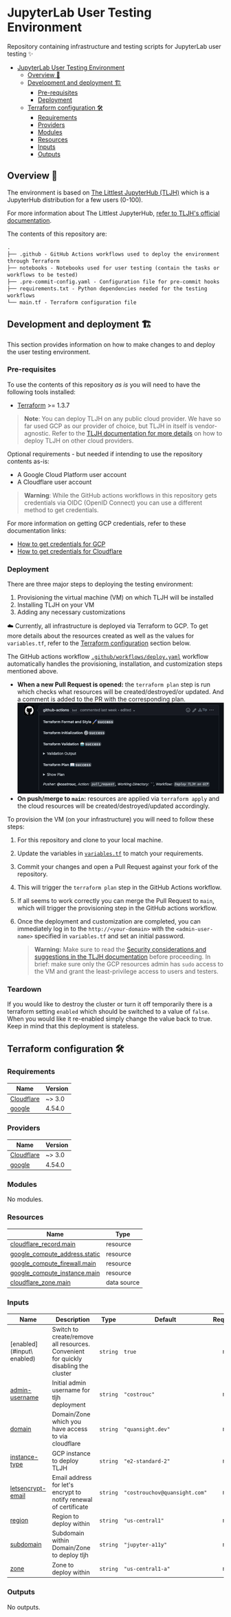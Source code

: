 # JupyterLab User Testing Environment

Repository containing infrastructure and testing scripts for JupyterLab user testing ✨

- [JupyterLab User Testing Environment](#jupyterlab-user-testing-environment)
  - [Overview 📝](#overview-)
  - [Development and deployment 🏗](#development-and-deployment-)
    - [Pre-requisites](#pre-requisites)
    - [Deployment](#deployment)
  - [Terraform configuration 🛠](#terraform-configuration-)
    - [Requirements](#requirements)
    - [Providers](#providers)
    - [Modules](#modules)
    - [Resources](#resources)
    - [Inputs](#inputs)
    - [Outputs](#outputs)

## Overview 📝

The environment is based on [The Littlest JupyterHub (TLJH)][TLJH] which is a JupyterHub distribution for a few users (0-100).

For more information about The Littlest JupyterHub, [refer to TLJH's official documentation][TLJH].

The contents of this repository are:

```ascii
.
├── .github - GitHub Actions workflows used to deploy the environment through Terraform
├── notebooks - Notebooks used for user testing (contain the tasks or workflows to be tested)
├── .pre-commit-config.yaml - Configuration file for pre-commit hooks
├── requirements.txt - Python dependencies needed for the testing workflows
└── main.tf - Terraform configuration file
```

## Development and deployment 🏗

This section provides information on how to make changes to and deploy the user testing environment.

### Pre-requisites

To use the contents of this repository *as is* you will need to have the following tools installed:

- [Terraform](https://learn.hashicorp.com/tutorials/terraform/install-cli) >= 1.3.7

> **Note**:
> You can deploy TLJH on any public cloud provider. We have so far used GCP as our provider of choice, but TLJH in itself is vendor-agnostic.
> Refer to the [TLJH documentation for more details][TLJH] on how to deploy TLJH on other cloud providers.

Optional requirements - but needed if intending to use the repository contents as-is:

- A Google Cloud Platform user account
- A Cloudflare user account

> **Warning**:
> While the GitHub actions workflows in this repository gets credentials via OIDC (OpenID Connect) you can use a different method to get credentials.

For more information on getting GCP credentials, refer to these documentation links:

- [How to get credentials for GCP](https://registry.terraform.io/providers/hashicorp/google/latest/docs/guides/getting_started)
- [How to get credentials for Cloudflare](https://registry.terraform.io/providers/cloudflare/cloudflare/latest/docs)

### Deployment

There are three major steps to deploying the testing environment:

1. Provisioning the virtual machine (VM) on which TLJH will be installed
2. Installing TLJH on your VM
3. Adding any necessary customizations

☁️ Currently, all infrastructure is deployed via Terraform to GCP. To get more details about the resources created as well as the values for `variables.tf`, refer to the [Terraform configuration](#terraform-configuration-) section below.

The GitHub actions workflow [`.github/workflows/deploy.yaml`](.github/workflows/deploy.yaml) workflow automatically handles the provisioning, installation, and customization steps mentioned above.

- **When a new Pull Request is opened:** the `terraform plan` step is run
which checks what resources will be created/destroyed/or updated. And a comment is added to the PR with the corresponding plan.
   ![GitHub PR comment with the Terraform plan](./img/pr-comment.png)
- **On push/merge to `main`:** resources are applied via `terraform apply` and the cloud resources will be created/destroyed/updated accordingly.

To provision the VM (on your infrastructure) you will need to follow these steps:

1. For this repository and clone to your local machine.
2. Update the variables in [`variables.tf`](./variables.tf) to match your requirements.
3. Commit your changes and open a Pull Request against your fork of the repository.
4. This will trigger the `terraform plan` step in the GitHub Actions workflow.
5. If all seems to work correctly you can merge the Pull Request to `main`, which will trigger the provisioning step in the GitHub actions workflow.
6. Once the deployment and customization are completed, you can immediately log in to the `http://<your-domain>` with the `<admin-user-name>` specified in `variables.tf` and set an initial password.

   > **Warning:**
   > Make sure to read the [Security considerations and suggestions in the TLJH documentation](https://tljh.jupyter.org/en/latest/topic/security.html) before proceeding.
   > In brief: make sure only the GCP resources admin has `sudo` access to the VM and grant the least-privilege access to users and testers.

### Teardown

If you would like to destroy the cluster or turn it off temporarily
there is a terraform setting `enabled` which should be switched to a
value of `false`. When you would like it re-enabled simply change the
value back to true. Keep in mind that this deployment is stateless.

## Terraform configuration 🛠

### Requirements

| Name | Version |
|------|---------|
| <a name="requirement_cloudflare"></a> [Cloudflare](#requirement\_cloudflare) | ~> 3.0 |
| <a name="requirement_google"></a> [google](#requirement\_google) | 4.54.0 |

### Providers

| Name | Version |
|------|---------|
| <a name="provider_cloudflare"></a> [Cloudflare](#provider\_cloudflare) | ~> 3.0 |
| <a name="provider_google"></a> [google](#provider\_google) | 4.54.0 |

### Modules

No modules.

### Resources

| Name | Type |
|------|------|
| [cloudflare_record.main](https://registry.terraform.io/providers/cloudflare/cloudflare/latest/docs/resources/record) | resource |
| [google_compute_address.static](https://registry.terraform.io/providers/hashicorp/google/4.54.0/docs/resources/compute_address) | resource |
| [google_compute_firewall.main](https://registry.terraform.io/providers/hashicorp/google/4.54.0/docs/resources/compute_firewall) | resource |
| [google_compute_instance.main](https://registry.terraform.io/providers/hashicorp/google/4.54.0/docs/resources/compute_instance) | resource |
| [cloudflare_zone.main](https://registry.terraform.io/providers/cloudflare/cloudflare/latest/docs/data-sources/zone) | data source |

### Inputs

| Name | Description | Type | Default | Required |
|------|-------------|------|---------|:--------:|
| <a name="input_enabled"></a>[enabled](#input\ enabled) | Switch to create/remove all resources. Convenient for quickly disabling the cluster | `string` | `true` | no |
| <a name="input_admin-username"></a> [admin-username](#input\_admin-username) | Initial admin username for tljh deployment | `string` | `"costrouc"` | no |
| <a name="input_domain"></a> [domain](#input\_domain) | Domain/Zone which you have access to via cloudflare | `string` | `"quansight.dev"` | no |
| <a name="input_instance-type"></a> [instance-type](#input\_instance-type) | GCP instance to deploy TLJH | `string` | `"e2-standard-2"` | no |
| <a name="input_letsencrypt-email"></a> [letsencrypt-email](#input\_letsencrypt-email) | Email address for let's encrypt to notify renewal of certificate | `string` | `"costrouchov@quansight.com"` | no |
| <a name="input_region"></a> [region](#input\_region) | Region to deploy within | `string` | `"us-central1"` | no |
| <a name="input_subdomain"></a> [subdomain](#input\_subdomain) | Subdomain within Domain/Zone to deploy tljh | `string` | `"jupyter-a11y"` | no |
| <a name="input_zone"></a> [zone](#input\_zone) | Zone to deploy within | `string` | `"us-central1-a"` | no |

### Outputs

No outputs.

<!-- links -->
[TLJH]: https://tljh.jupyter.org/en/latest/index.html
